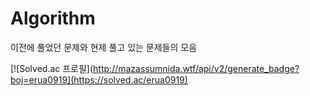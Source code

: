 # Algorithm

이전에 풀었던 문제와 현제 풀고 있는 문제들의 모음


[![Solved.ac
프로필](http://mazassumnida.wtf/api/v2/generate_badge?boj=erua0919](https://solved.ac/erua0919)
